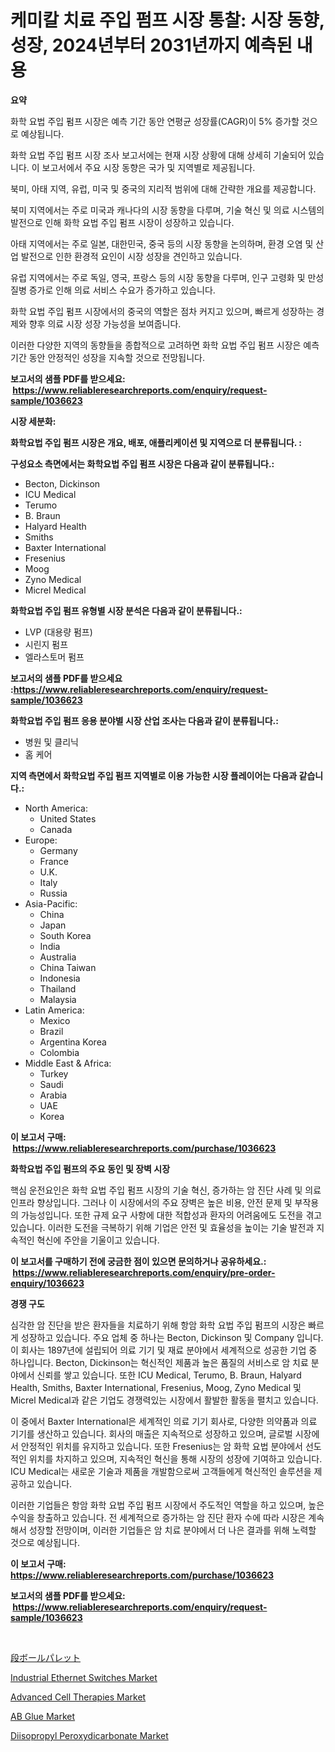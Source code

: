 <p><h1>케미칼 치료 주입 펌프 시장 통찰: 시장 동향, 성장, 2024년부터 2031년까지 예측된 내용</h1></p><p><strong>요약</strong></p>
<p><p>화학 요법 주입 펌프 시장은 예측 기간 동안 연평균 성장률(CAGR)이 5% 증가할 것으로 예상됩니다.</p><p>화학 요법 주입 펌프 시장 조사 보고서에는 현재 시장 상황에 대해 상세히 기술되어 있습니다. 이 보고서에서 주요 시장 동향은 국가 및 지역별로 제공됩니다.</p><p>북미, 아태 지역, 유럽, 미국 및 중국의 지리적 범위에 대해 간략한 개요를 제공합니다.</p><p>북미 지역에서는 주로 미국과 캐나다의 시장 동향을 다루며, 기술 혁신 및 의료 시스템의 발전으로 인해 화학 요법 주입 펌프 시장이 성장하고 있습니다.</p><p>아태 지역에서는 주로 일본, 대한민국, 중국 등의 시장 동향을 논의하며, 환경 오염 및 산업 발전으로 인한 환경적 요인이 시장 성장을 견인하고 있습니다.</p><p>유럽 지역에서는 주로 독일, 영국, 프랑스 등의 시장 동향을 다루며, 인구 고령화 및 만성 질병 증가로 인해 의료 서비스 수요가 증가하고 있습니다.</p><p>화학 요법 주입 펌프 시장에서의 중국의 역할은 점차 커지고 있으며, 빠르게 성장하는 경제와 향후 의료 시장 성장 가능성을 보여줍니다.</p><p>이러한 다양한 지역의 동향들을 종합적으로 고려하면 화학 요법 주입 펌프 시장은 예측 기간 동안 안정적인 성장을 지속할 것으로 전망됩니다.</p></p>
<p><strong>보고서의 샘플 PDF를 받으세요: &nbsp;<a href="https://www.reliableresearchreports.com/enquiry/request-sample/1036623">https://www.reliableresearchreports.com/enquiry/request-sample/1036623</a></strong></p>
<p><strong>시장 세분화:</strong></p>
<p><strong> 화학요법 주입 펌프 시장은 개요, 배포, 애플리케이션 및 지역으로 더 분류됩니다. :</strong></p>
<p><strong>구성요소 측면에서는 화학요법 주입 펌프 시장은 다음과 같이 분류됩니다.:</strong></p>
<p><ul><li>Becton, Dickinson</li><li>ICU Medical</li><li>Terumo</li><li>B. Braun</li><li>Halyard Health</li><li>Smiths</li><li>Baxter International</li><li>Fresenius</li><li>Moog</li><li>Zyno Medical</li><li>Micrel Medical</li></ul></p>
<p><strong> 화학요법 주입 펌프 유형별 시장 분석은 다음과 같이 분류됩니다.:</strong></p>
<p><ul><li>LVP (대용량 펌프)</li><li>시린지 펌프</li><li>엘라스토머 펌프</li></ul></p>
<p><strong>보고서의 샘플 PDF를 받으세요 :<a href="https://www.reliableresearchreports.com/enquiry/request-sample/1036623">https://www.reliableresearchreports.com/enquiry/request-sample/1036623</a></strong></p>
<p><strong> 화학요법 주입 펌프 응용 분야별 시장 산업 조사는 다음과 같이 분류됩니다.:</strong></p>
<p><ul><li>병원 및 클리닉</li><li>홈 케어</li></ul></p>
<p><strong>지역 측면에서 화학요법 주입 펌프 지역별로 이용 가능한 시장 플레이어는 다음과 같습니다.:</strong></p>
<p><ul>
    <li>
        North America:
        <ul>
            <li>United States</li>
            <li>Canada</li>
        </ul>
    </li>
    <li>
        Europe:
        <ul>
            <li>Germany</li>
            <li>France</li>
            <li>U.K.</li>
            <li>Italy</li>
            <li>Russia</li>
        </ul>
    </li>
    <li>
        Asia-Pacific:
        <ul>
            <li>China</li>
            <li>Japan</li>
            <li>South Korea</li>
            <li>India</li>
            <li>Australia</li>
            <li>China Taiwan</li>
            <li>Indonesia</li>
            <li>Thailand</li>
            <li>Malaysia</li>
        </ul>
    </li>
    <li>
        Latin America:
        <ul>
            <li>Mexico</li>
            <li>Brazil</li>
            <li>Argentina Korea</li>
            <li>Colombia</li>
        </ul>
    </li>
    <li>
        Middle East & Africa:
        <ul>
            <li>Turkey</li>
            <li>Saudi</li>
            <li>Arabia</li>
            <li>UAE</li>
            <li>Korea</li>
        </ul>
    </li>
    </ul></p>
<p><strong>이 보고서 구매: &nbsp;<a href="https://www.reliableresearchreports.com/purchase/1036623">https://www.reliableresearchreports.com/purchase/1036623</a></strong></p>
<p><strong>화학요법 주입 펌프의 주요 동인 및 장벽 시장</strong></p>
<p><p>핵심 운전요인은 화학 요법 주입 펌프 시장의 기술 혁신, 증가하는 암 진단 사례 및 의료 인프라 향상입니다. 그러나 이 시장에서의 주요 장벽은 높은 비용, 안전 문제 및 부작용의 가능성입니다. 또한 규제 요구 사항에 대한 적합성과 환자의 어려움에도 도전을 겪고 있습니다. 이러한 도전을 극복하기 위해 기업은 안전 및 효율성을 높이는 기술 발전과 지속적인 혁신에 주안을 기울이고 있습니다.</p></p>
<p><strong>이 보고서를 구매하기 전에 궁금한 점이 있으면 문의하거나 공유하세요.: &nbsp;<a href="https://www.reliableresearchreports.com/enquiry/pre-order-enquiry/1036623">https://www.reliableresearchreports.com/enquiry/pre-order-enquiry/1036623</a></strong></p>
<p><strong>경쟁 구도</strong></p>
<p><p>심각한 암 진단을 받은 환자들을 치료하기 위해 항암 화학 요법 주입 펌프의 시장은 빠르게 성장하고 있습니다. 주요 업체 중 하나는 Becton, Dickinson 및 Company 입니다. 이 회사는 1897년에 설립되어 의료 기기 및 재료 분야에서 세계적으로 성공한 기업 중 하나입니다. Becton, Dickinson는 혁신적인 제품과 높은 품질의 서비스로 암 치료 분야에서 신뢰를 쌓고 있습니다. 또한 ICU Medical, Terumo, B. Braun, Halyard Health, Smiths, Baxter International, Fresenius, Moog, Zyno Medical 및 Micrel Medical과 같은 기업도 경쟁력있는 시장에서 활발한 활동을 펼치고 있습니다.</p><p>이 중에서 Baxter International은 세계적인 의료 기기 회사로, 다양한 의약품과 의료 기기를 생산하고 있습니다. 회사의 매출은 지속적으로 성장하고 있으며, 글로벌 시장에서 안정적인 위치를 유지하고 있습니다. 또한 Fresenius는 암 화학 요법 분야에서 선도적인 위치를 차지하고 있으며, 지속적인 혁신을 통해 시장의 성장에 기여하고 있습니다. ICU Medical는 새로운 기술과 제품을 개발함으로써 고객들에게 혁신적인 솔루션을 제공하고 있습니다.</p><p>이러한 기업들은 항암 화학 요법 주입 펌프 시장에서 주도적인 역할을 하고 있으며, 높은 수익을 창출하고 있습니다. 전 세계적으로 증가하는 암 진단 환자 수에 따라 시장은 계속해서 성장할 전망이며, 이러한 기업들은 암 치료 분야에서 더 나은 결과를 위해 노력할 것으로 예상됩니다.</p></p>
<p><strong>이 보고서 구매: &nbsp; <a href="https://www.reliableresearchreports.com/purchase/1036623">https://www.reliableresearchreports.com/purchase/1036623</a></strong></p>
<p><strong>보고서의 샘플 PDF를 받으세요: &nbsp;<a href="https://www.reliableresearchreports.com/enquiry/request-sample/1036623">https://www.reliableresearchreports.com/enquiry/request-sample/1036623</a></strong><strong></strong></p>
<p>&nbsp;</p>
<p><p><a href="https://github.com/jkjreqjscoxx7/Market-Research-Report-List-1/blob/main/9703845190615.md">段ボールパレット</a></p><p><a href="https://issuu.com/reportprime-2/docs/industrial-ethernet-switches-market-size-2030.pptx">Industrial Ethernet Switches Market</a></p><p><a href="https://sulfuric-clavicle-d39.notion.site/Advanced-Cell-Therapies-Market-Research-Report-Forecasted-for-Period-from-2024-2031-by-Market-Typ-dfa9d03a8e864c50acde66a3c6ff9277">Advanced Cell Therapies Market</a></p><p><a href="https://github.com/yoshih12/Market-Research-Report-List-2/blob/main/ab-glue-market.md">AB Glue Market</a></p><p><a href="https://github.com/castoriffic/Market-Research-Report-List-3/blob/main/diisopropyl-peroxydicarbonate-market.md">Diisopropyl Peroxydicarbonate Market</a></p></p>